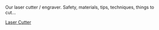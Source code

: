Our laser cutter / engraver. Safety, materials, tips, techniques, things
to cut...

[Laser Cutter](Laser_Cutter "wikilink")
